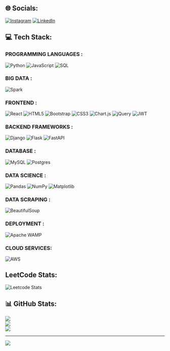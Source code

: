 ## 🌐 Socials:
[![Instagram](https://img.shields.io/badge/Instagram-%23E4405F.svg?logo=Instagram&logoColor=white)](https://instagram.com/krishna.khairnar) [![LinkedIn](https://img.shields.io/badge/LinkedIn-%230077B5.svg?logo=linkedin&logoColor=white)](https://linkedin.com/in/Krishna-Khairnar)

## 💻 Tech Stack:

### PROGRAMMING LANGUAGES :
![Python](https://img.shields.io/badge/python-3670A0?style=for-the-badge&logo=python&logoColor=ffdd54)
![JavaScript](https://img.shields.io/badge/javascript-%23323330.svg?style=for-the-badge&logo=javascript&logoColor=%23F7DF1E) 
![SQL](https://img.shields.io/badge/sql-3670A0?style=for-the-badge&logo=sql&logoColor=ffdd54)

### BIG DATA : 
![Spark](https://img.shields.io/badge/spark-%23150458.svg?style=for-the-badge&logo=spark&logoColor=white) 


### FRONTEND :
![React](https://img.shields.io/badge/react-%231572B6.svg?style=for-the-badge&logo=react&logoColor=white) 
![HTML5](https://img.shields.io/badge/html5-%23E34F26.svg?style=for-the-badge&logo=html5&logoColor=white) 
![Bootstrap](https://img.shields.io/badge/bootstrap-%238511FA.svg?style=for-the-badge&logo=bootstrap&logoColor=white) 
![CSS3](https://img.shields.io/badge/css3-%231572B6.svg?style=for-the-badge&logo=css3&logoColor=white) 
![Chart.js](https://img.shields.io/badge/chart.js-F5788D.svg?style=for-the-badge&logo=chart.js&logoColor=white) 
![jQuery](https://img.shields.io/badge/jquery-%230769AD.svg?style=for-the-badge&logo=jquery&logoColor=white) 
![JWT](https://img.shields.io/badge/JWT-black?style=for-the-badge&logo=JSON%20web%20tokens) 

### BACKEND FRAMEWORKS :
![Django](https://img.shields.io/badge/django-%23092E20.svg?style=for-the-badge&logo=django&logoColor=white) 
![Flask](https://img.shields.io/badge/flask-%23000.svg?style=for-the-badge&logo=flask&logoColor=white)
![FastAPI](https://img.shields.io/badge/FastAPI-%23ffffff.svg?style=for-the-badge&logo=FastAPI&logoColor=black) 

### DATABASE :
![MySQL](https://img.shields.io/badge/mysql-%2300000f.svg?style=for-the-badge&logo=mysql&logoColor=white) 
![Postgres](https://img.shields.io/badge/postgres-%23316192.svg?style=for-the-badge&logo=postgresql&logoColor=white)

### DATA SCIENCE : 
![Pandas](https://img.shields.io/badge/pandas-%23150458.svg?style=for-the-badge&logo=pandas&logoColor=white) 
![NumPy](https://img.shields.io/badge/numpy-%23013243.svg?style=for-the-badge&logo=numpy&logoColor=white) 
![Matplotlib](https://img.shields.io/badge/Matplotlib-%23ffffff.svg?style=for-the-badge&logo=Matplotlib&logoColor=black) 

### DATA SCRAPING : 
![BeautifulSoup](https://img.shields.io/badge/BeautifulSoup-F5788D.svg?style=for-the-badge&logo=BeautifulSoup&logoColor=black) 

### DEPLOYMENT : 
![Apache WAMP](https://img.shields.io/badge/apache-%23D42029.svg?style=for-the-badge&logo=apache&logoColor=white) 

### CLOUD SERVICES:
![AWS](https://img.shields.io/badge/aws-%23013243.svg?style=for-the-badge&logo=aws&logoColor=white) 

## LeetCode Stats:
![Leetcode Stats](https://leetcard.jacoblin.cool/KrishnaK7?theme=light,unicorn)

## 📊 GitHub Stats:
![](https://github-readme-stats.vercel.app/api?username=KrishnaKhairnar&theme=blueberry&hide_border=false&include_all_commits=true&count_private=true)<br/>
![](https://github-readme-streak-stats.herokuapp.com/?user=KrishnaKhairnar&theme=blueberry&hide_border=false)<br/>
![](https://github-readme-stats.vercel.app/api/top-langs/?username=KrishnaKhairnar&theme=blueberry&hide_border=false&include_all_commits=true&count_private=true&layout=compact)

---
[![](https://visitcount.itsvg.in/api?id=KrishnaKhairnar&icon=0&color=0)](https://visitcount.itsvg.in)
